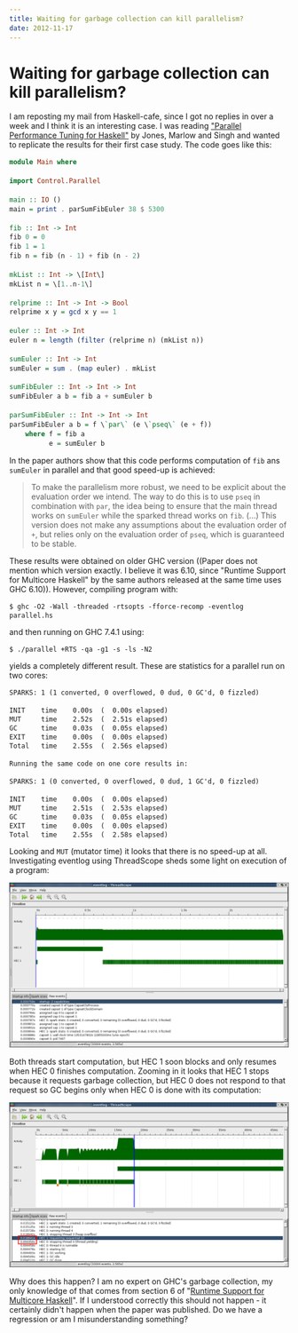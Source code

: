 ```yaml
---
title: Waiting for garbage collection can kill parallelism?
date: 2012-11-17
---
```


Waiting for garbage collection can kill parallelism?
====================================================

I am reposting my mail from Haskell-cafe, since I got no replies in over a week
and I think it is an interesting case. I was reading ["Parallel Performance
Tuning for Haskell"](http://community.haskell.org/~simonmar/papers/threadscope.pdf)
by Jones, Marlow and Singh and wanted to replicate the results for their first
case study. The code goes like this:

```haskell
module Main where

import Control.Parallel

main :: IO ()
main = print . parSumFibEuler 38 $ 5300

fib :: Int -> Int
fib 0 = 0
fib 1 = 1
fib n = fib (n - 1) + fib (n - 2)

mkList :: Int -> \[Int\]
mkList n = \[1..n-1\]

relprime :: Int -> Int -> Bool
relprime x y = gcd x y == 1

euler :: Int -> Int
euler n = length (filter (relprime n) (mkList n))

sumEuler :: Int -> Int
sumEuler = sum . (map euler) . mkList

sumFibEuler :: Int -> Int -> Int
sumFibEuler a b = fib a + sumEuler b

parSumFibEuler :: Int -> Int -> Int
parSumFibEuler a b = f \`par\` (e \`pseq\` (e + f))
    where f = fib a
          e = sumEuler b
```

In the paper authors show that this code performs computation of `fib` ans
`sumEuler` in parallel and that good speed-up is achieved:

> To make the parallelism more robust, we need to be explicit about the
> evaluation order we intend. The way to do this is to use `pseq` in combination
> with `par`, the idea being to ensure that the main thread works on `sumEuler`
> while the sparked thread works on `fib`. (...) This version does not make any
> assumptions about the evaluation order of `+`, but relies only on the
> evaluation order of `pseq`, which is guaranteed to be stable.

These results were obtained on older GHC version ((Paper does not mention which
version exactly. I believe it was 6.10, since "Runtime Support for Multicore
Haskell" by the same authors released at the same time uses GHC 6.10)). However,
compiling program with:

```
$ ghc -O2 -Wall -threaded -rtsopts -fforce-recomp -eventlog parallel.hs
```

and then running on GHC 7.4.1 using:

```
$ ./parallel +RTS -qa -g1 -s -ls -N2
```

yields a completely different result. These are statistics for a parallel run on
two cores:

```
SPARKS: 1 (1 converted, 0 overflowed, 0 dud, 0 GC'd, 0 fizzled)

INIT    time    0.00s  (  0.00s elapsed)
MUT     time    2.52s  (  2.51s elapsed)
GC      time    0.03s  (  0.05s elapsed)
EXIT    time    0.00s  (  0.00s elapsed)
Total   time    2.55s  (  2.56s elapsed)

Running the same code on one core results in:

SPARKS: 1 (0 converted, 0 overflowed, 0 dud, 1 GC'd, 0 fizzled)

INIT    time    0.00s  (  0.00s elapsed)
MUT     time    2.51s  (  2.53s elapsed)
GC      time    0.03s  (  0.05s elapsed)
EXIT    time    0.00s  (  0.00s elapsed)
Total   time    2.55s  (  2.58s elapsed)
```

Looking and `MUT` (mutator time) it looks that there is no speed-up at all.
Investigating eventlog using ThreadScope sheds some light on execution of a
program:

[![](/images/blog/parallel_general_view1.png
"parallel_general_view")](/images/blog/parallel_general_view1.png)

Both threads start computation, but HEC 1 soon blocks and only resumes when HEC
0 finishes computation. Zooming in it looks that HEC 1 stops because it requests
garbage collection, but HEC 0 does not respond to that request so GC begins only
when HEC 0 is done with its computation:

[![](/images/blog/parallel_detailed_view.png
"parallel_detailed_view")](/images/blog/parallel_detailed_view.png)

Why does this happen? I am no expert on GHC's garbage collection, my only
knowledge of that comes from section 6 of "[Runtime Support for Multicore
Haskell](http://community.haskell.org/~simonmar/papers/multicore-ghc.pdf)". If I
understood correctly this should not happen - it certainly didn't happen when
the paper was published. Do we have a regression or am I misunderstanding
something?

